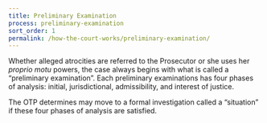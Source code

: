 ```yaml
---
title: Preliminary Examination
process: preliminary-examination
sort_order: 1
permalink: /how-the-court-works/preliminary-examination/
---
```



Whether alleged atrocities are referred to the Prosecutor or she uses her *proprio motu* powers, the case always begins with what is called a “preliminary examination”. Each preliminary examinations has four phases of analysis: initial, jurisdictional, admissibility, and interest of justice. &nbsp;

The OTP determines may move to a formal investigation called a “situation” if these four phases of analysis are satisfied.
